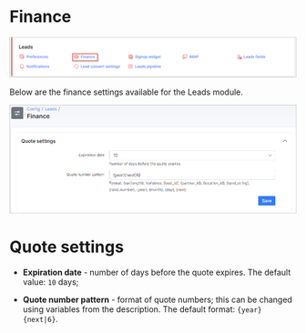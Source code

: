 Finance
=============

![img](icon.png)

Below are the finance settings available for the Leads module.

![finance](finance.png)

# Quote settings
* **Expiration date** - number of days before the quote expires. The default value: `10` days;

* **Quote number pattern** - format of quote numbers; this can be changed using variables from the description. The default format: ```{year}{next|6}```.
